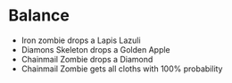 # Balance
* Iron zombie drops a Lapis Lazuli
* Diamons Skeleton drops a Golden Apple
* Chainmail Zombie drops a Diamond
* Chainmail Zombie gets all cloths with 100% probability
